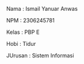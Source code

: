 Nama : Ismail Yanuar Anwas

NPM : 2306245781

Kelas : PBP E

Hobi : Tidur  

JUrusan : Sistem Informasi
